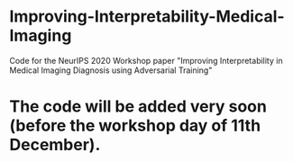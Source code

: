 # Improving-Interpretability-Medical-Imaging
Code for the NeurIPS 2020 Workshop paper "Improving Interpretability in Medical Imaging Diagnosis using Adversarial Training"


# The code will be added very soon (before the workshop day of 11th December).

